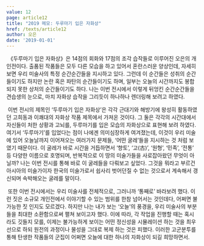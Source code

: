 ```yaml
---
value: 12
page: article12
title: "2019 메모: 두루마기 입은 자화상"
href: /texts/article12
author: 오은
date: '2019-01-01'
---
```

&nbsp;《두루마기 입은 자화상》은 14점의 회화와 17점의 조각 습작들로 이루어진 오은의 개인전이다. 출품된 작품들은 모두 다른 모습을 하고 있어서 혼란스러운 양상인데, 자세히 보면 우리 미술사의 특정 순간순간들을 지시하고 있다. 그런데 이 순간들은 성취의 순간들이기도 하지만 논란 혹은 파탄의 순간들이기도 하며, 일부는 오늘의 시간까지도 봉합되지 못한 상처의 순간들이기도 하다. 나는 이번 전시에서 이렇게 뒤엉킨 순간순간들을 견습생의 눈으로, 마치 자화상 습작을 그리듯이 하나하나 렌더링해 보려고 하였다.

&nbsp;이번 전시의 제목인 ‘두루마기 입은 자화상’은 각각 근대기와 해방기에 왕성히 활동하였던 고희동과 이쾌대의 자화상 작품 제목에서 가져온 것이다. 그 둘은 각각의 시간대에서 자신들이 처한 상황과 고뇌를, 두루마기를 입은 모습의 자화상으로 표현해 보려 하였다. 여기서 ‘두루마기’를 입었다는 점이 나에겐 의미심장하게 여겨졌는데, 이것이 우리 미술에 있어 오늘날까지 이어져오는 여러가지 문제들, ‘어떤 굴레’들을 지시하는 것 처럼 보였기 때문이다. 이 굴레가 바로 시간을 거듭하면서 ‘향토’, ‘고(古)’, ‘원형’, ‘민족’, ‘전통’ 등 다양한 이름으로 호명되며, 반복적으로 이 땅의 미술가들을 사로잡아왔던 무엇이 아닐까? 나는 이번 전시를 통해 바로 이 굴레들을 다뤄보고 싶었다. 그것을 뭐라고 부르건 아시아의 미술가이자 한국의 미술가로서 쉽사리 벗어던질 수 없는 것으로서 계속해서 갱신되며 속박해오는 굴레를 말이다.  

&nbsp;또한 이번 전시에서는 우리 미술사를 전체적으로, 그러니까 ‘통째로’ 바라보려 했다. 이런 짓은 소규모 개인전에서 이야기할 수 있는 범위를 한참 넘어서는 것인데다, 어쩌면 불가능한 짓 인지도 모르겠다. 하지만 나는 내가 보는 ‘오늘’의 풍경을, 우리 미술사의 부분들을 최대한 소환함으로써 펼쳐 보이고자 했다. 이에 따라, 각 작업을 진행할 때는 혹시라도 깃들지 모를, 이제는 불가능하게 보이는 어떤 정신성을 시뮬레이션 하는 것을 최우선으로 하되 원전의 과정이나 물성을 그대로 복제 하는 것은 피했다. 이러한 고군분투를 통해 탄생한 작품들의 군집이 어쩌면 오늘에 대한 하나의 자화상이 되길 희망하면서.